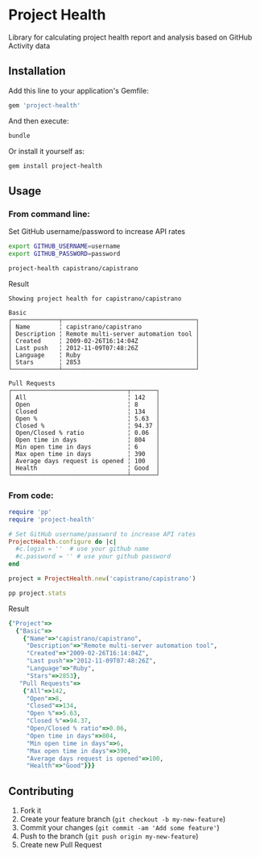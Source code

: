 # Project Health

Library for calculating project health report and analysis based on GitHub Activity data

## Installation

Add this line to your application's Gemfile:

```ruby
gem 'project-health'
```

And then execute:

```bash
bundle
```

Or install it yourself as:

```bash
gem install project-health
```

## Usage

### From command line:

Set GitHub username/password to increase API rates

```bash
export GITHUB_USERNAME=username
export GITHUB_PASSWORD=password
```

```bash
project-health capistrano/capistrano
```

Result

```
Showing project health for capistrano/capistrano

Basic
┌─────────────┬─────────────────────────────────────┐
│ Name        ╎ capistrano/capistrano               │
│ Description ╎ Remote multi-server automation tool │
│ Created     ╎ 2009-02-26T16:14:04Z                │
│ Last push   ╎ 2012-11-09T07:48:26Z                │
│ Language    ╎ Ruby                                │
│ Stars       ╎ 2853                                │
└─────────────┴─────────────────────────────────────┘

Pull Requests
┌────────────────────────────────┬───────┐
│ All                            ╎ 142   │
│ Open                           ╎ 8     │
│ Closed                         ╎ 134   │
│ Open %                         ╎ 5.63  │
│ Closed %                       ╎ 94.37 │
│ Open/Closed % ratio            ╎ 0.06  │
│ Open time in days              ╎ 804   │
│ Min open time in days          ╎ 6     │
│ Max open time in days          ╎ 390   │
│ Average days request is opened ╎ 100   │
│ Health                         ╎ Good  │
└────────────────────────────────┴───────┘

```

### From code:

```ruby
require 'pp'
require 'project-health'

# Set GitHub username/password to increase API rates
ProjectHealth.configure do |c|
  #c.login = ''  # use your github name
  #c.password = '' # use your github password
end

project = ProjectHealth.new('capistrano/capistrano')

pp project.stats
```

Result

```ruby
{"Project"=>
  {"Basic"=>
    {"Name"=>"capistrano/capistrano",
     "Description"=>"Remote multi-server automation tool",
     "Created"=>"2009-02-26T16:14:04Z",
     "Last push"=>"2012-11-09T07:48:26Z",
     "Language"=>"Ruby",
     "Stars"=>2853},
   "Pull Requests"=>
    {"All"=>142,
     "Open"=>8,
     "Closed"=>134,
     "Open %"=>5.63,
     "Closed %"=>94.37,
     "Open/Closed % ratio"=>0.06,
     "Open time in days"=>804,
     "Min open time in days"=>6,
     "Max open time in days"=>390,
     "Average days request is opened"=>100,
     "Health"=>"Good"}}}
```

## Contributing

1. Fork it
2. Create your feature branch (`git checkout -b my-new-feature`)
3. Commit your changes (`git commit -am 'Add some feature'`)
4. Push to the branch (`git push origin my-new-feature`)
5. Create new Pull Request

